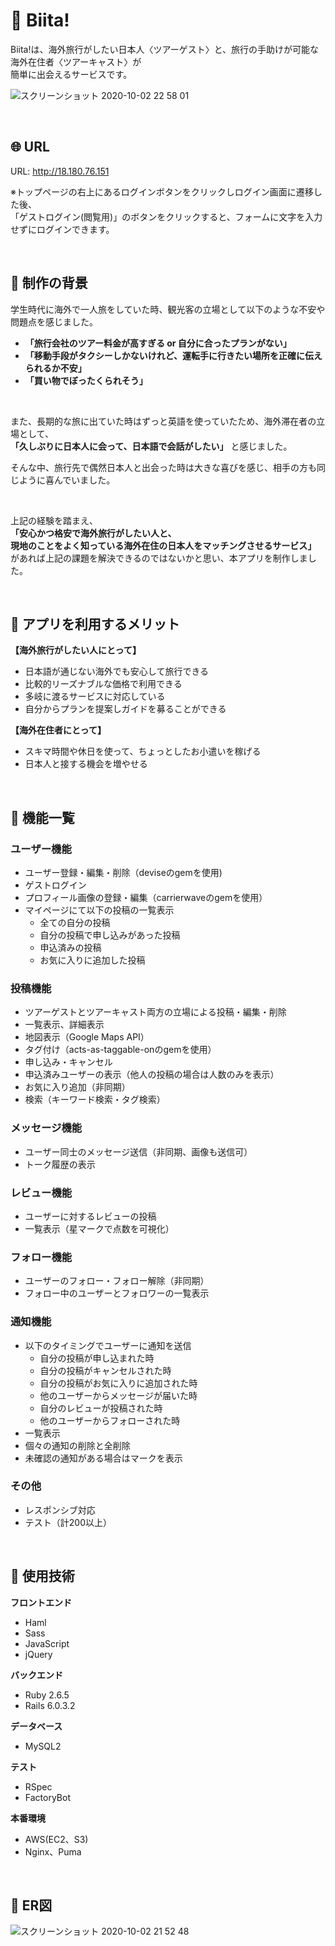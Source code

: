 # :feet: Biita!
Biita!は、海外旅行がしたい日本人〈ツアーゲスト〉と、旅行の手助けが可能な海外在住者〈ツアーキャスト〉が  
簡単に出会えるサービスです。

![スクリーンショット 2020-10-02 22 58 01](https://user-images.githubusercontent.com/67250685/94931475-c4842480-0502-11eb-9f33-ccae3e88d4e8.jpg)

<br />

## :globe_with_meridians: URL
URL: http://18.180.76.151  

※トップページの右上にあるログインボタンをクリックしログイン画面に遷移した後、  
「ゲストログイン(閲覧用)」のボタンをクリックすると、フォームに文字を入力せずにログインできます。

<br />

## :notebook: 制作の背景
学生時代に海外で一人旅をしていた時、観光客の立場として以下のような不安や問題点を感じました。  

- **「旅行会社のツアー料金が高すぎる or 自分に合ったプランがない」**
- **「移動手段がタクシーしかないけれど、運転手に行きたい場所を正確に伝えられるか不安」**
- **「買い物でぼったくられそう」**

<br />

また、長期的な旅に出ていた時はずっと英語を使っていたため、海外滞在者の立場として、  
**「久しぶりに日本人に会って、日本語で会話がしたい」**
と感じました。  

そんな中、旅行先で偶然日本人と出会った時は大きな喜びを感じ、相手の方も同じように喜んでいました。

<br />

上記の経験を踏まえ、  
**「安心かつ格安で海外旅行がしたい人と、**  
**現地のことをよく知っている海外在住の日本人をマッチングさせるサービス」**  
があれば上記の課題を解決できるのではないかと思い、本アプリを制作しました。  


<br />

## :green_book: アプリを利用するメリット
**【海外旅行がしたい人にとって】**
- 日本語が通じない海外でも安心して旅行できる
- 比較的リーズナブルな価格で利用できる
- 多岐に渡るサービスに対応している
- 自分からプランを提案しガイドを募ることができる

**【海外在住者にとって】**
- スキマ時間や休日を使って、ちょっとしたお小遣いを稼げる
- 日本人と接する機会を増やせる


<br />

## :closed_book: 機能一覧

### ユーザー機能
- ユーザー登録・編集・削除（deviseのgemを使用)
- ゲストログイン
- プロフィール画像の登録・編集（carrierwaveのgemを使用）
- マイページにて以下の投稿の一覧表示
  - 全ての自分の投稿
  - 自分の投稿で申し込みがあった投稿
  - 申込済みの投稿
  - お気に入りに追加した投稿

### 投稿機能
- ツアーゲストとツアーキャスト両方の立場による投稿・編集・削除
- 一覧表示、詳細表示
- 地図表示（Google Maps API）
- タグ付け（acts-as-taggable-onのgemを使用）
- 申し込み・キャンセル
- 申込済みユーザーの表示（他人の投稿の場合は人数のみを表示）
- お気に入り追加（非同期）
- 検索（キーワード検索・タグ検索）

### メッセージ機能
- ユーザー同士のメッセージ送信（非同期、画像も送信可）
- トーク履歴の表示

### レビュー機能
- ユーザーに対するレビューの投稿
- 一覧表示（星マークで点数を可視化）

### フォロー機能
- ユーザーのフォロー・フォロー解除（非同期）
- フォロー中のユーザーとフォロワーの一覧表示

### 通知機能
  - 以下のタイミングでユーザーに通知を送信
    - 自分の投稿が申し込まれた時
    - 自分の投稿がキャンセルされた時
    - 自分の投稿がお気に入りに追加された時
    - 他のユーザーからメッセージが届いた時
    - 自分のレビューが投稿された時
    - 他のユーザーからフォローされた時
  - 一覧表示
  - 個々の通知の削除と全削除
  - 未確認の通知がある場合はマークを表示

### その他
  - レスポンシブ対応
  - テスト（計200以上）

<br />

## :blue_book: 使用技術
**フロントエンド**
- Haml
- Sass
- JavaScript
- jQuery

**バックエンド**
- Ruby 2.6.5  
- Rails 6.0.3.2  

**データベース**
- MySQL2  

**テスト**
- RSpec
- FactoryBot

**本番環境**
- AWS(EC2、S3)  
- Nginx、Puma

<br />

## :orange_book: ER図
![スクリーンショット 2020-10-02 21 52 48](https://user-images.githubusercontent.com/67250685/94925111-a6fe8d00-04f9-11eb-9da0-ef6c04d35e64.jpg)
